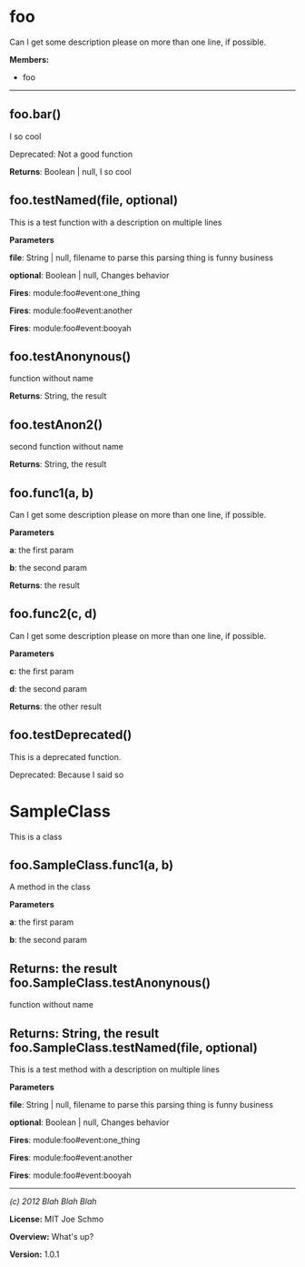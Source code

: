 foo
===

Can I get some description please
  on more than one line, if possible.


**Members:**

+ foo

---

foo.bar() 
-----------------------------
I so cool

Deprecated: Not a good function

**Returns**: Boolean | null, I so cool

foo.testNamed(file, optional) 
-----------------------------
This is a test function
  with a description on multiple lines

**Parameters**

**file**: String | null, filename to parse
                       this parsing thing is funny business

**optional**: Boolean | null, Changes behavior

**Fires**: module:foo#event:one_thing

**Fires**: module:foo#event:another

**Fires**: module:foo#event:booyah


foo.testAnonynous() 
-----------------------------
function without name

**Returns**: String, the result

foo.testAnon2() 
-----------------------------
second function without name

**Returns**: String, the result

foo.func1(a, b) 
-----------------------------
Can I get some description please
  on more than one line, if possible.

**Parameters**

**a**: the first param

**b**: the second param

**Returns**: the result

foo.func2(c, d) 
-----------------------------
Can I get some description please
  on more than one line, if possible.

**Parameters**

**c**: the first param

**d**: the second param

**Returns**: the other result

foo.testDeprecated() 
-----------------------------
This is a deprecated function.

Deprecated: Because I said so


SampleClass
===
This is a class

foo.SampleClass.func1(a, b) 
-----------------------------
A method in the class

**Parameters**

**a**: the first param

**b**: the second param

**Returns**: the result
foo.SampleClass.testAnonynous() 
-----------------------------
function without name

**Returns**: String, the result
foo.SampleClass.testNamed(file, optional) 
-----------------------------
This is a test method
    with a description on multiple lines

**Parameters**

**file**: String | null, filename to parse
                         this parsing thing is funny business

**optional**: Boolean | null, Changes behavior

**Fires**: module:foo#event:one_thing

**Fires**: module:foo#event:another

**Fires**: module:foo#event:booyah



---

*(c) 2012 Blah Blah Blah*

**License:** MIT Joe Schmo

**Overview:** What's up?

**Version:** 1.0.1
